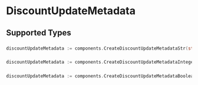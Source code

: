 # DiscountUpdateMetadata


## Supported Types

### 

```go
discountUpdateMetadata := components.CreateDiscountUpdateMetadataStr(string{/* values here */})
```

### 

```go
discountUpdateMetadata := components.CreateDiscountUpdateMetadataInteger(int64{/* values here */})
```

### 

```go
discountUpdateMetadata := components.CreateDiscountUpdateMetadataBoolean(bool{/* values here */})
```

